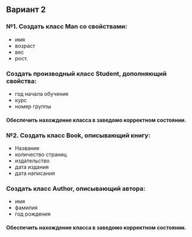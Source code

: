 ﻿## Вариант 2
### №1. Создать класс Man со свойствами:
- имя
- возраст
- вес
- рост.
### Создать производный класс Student, дополняющий  свойства:
- год начала обучения
- курс
- номер группы
#### Обеспечить нахождение класса в заведомо корректном состоянии.

### №2. Создать класс Book, описывающий книгу:
- Название
- количество страниц
- издательство
- дата издания
- дата написания
### Создать класс Author, описывающий автора:
- имя
- фамилия
- год рождения
#### Обеспечить нахождение класса в заведомо корректном состоянии.